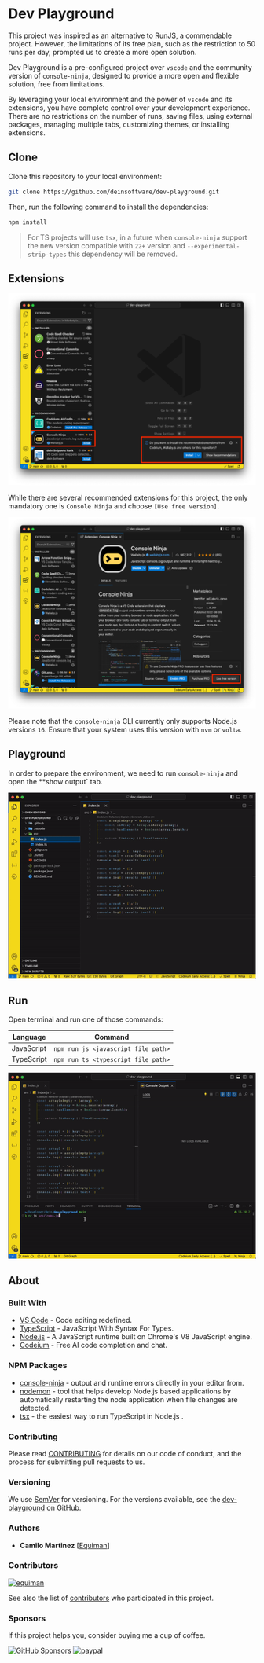 # Dev Playground

This project was inspired as an alternative to [RunJS](https://runjs.app/), a commendable project. However, the limitations of its free plan, such as the restriction to 50 runs per day, prompted us to create a more open solution.

Dev Playground is a pre-configured project over `vscode` and the community version of `console-ninja`, designed to provide a more open and flexible solution, free from limitations.

By leveraging your local environment and the power of `vscode` and its extensions, you have complete control over your development experience. There are no restrictions on the number of runs, saving files, using external packages, managing multiple tabs, customizing themes, or installing extensions.

## Clone

Clone this repository to your local environment:

```bash
git clone https://github.com/deinsoftware/dev-playground.git
```

Then, run the following command to install the dependencies:

```bash
npm install
```

> For TS projects will use `tsx`, in a future when `console-ninja` support the new version compatible with `22+` version and `--experimental-strip-types` this dependency will be removed.

## Extensions

![recommended](.github/assets/extensions.png)

While there are several recommended extensions for this project, the only mandatory one is `Console Ninja` and choose `[Use free version]`.

![console-ninja-free](.github/assets/console-ninja-free.png)

Please note that the `console-ninja` CLI currently only supports Node.js versions `16`. Ensure that your system uses this version with `nvm` or `volta`.

## Playground

In order to prepare the environment, we need to run `console-ninja` and open the **show output` tab.

![show-output](.github/assets/show-output.gif)

## Run

Open terminal and run one of those commands:

| Language   | Command                             |
| ---------- | ----------------------------------- |
| JavaScript | `npm run js <javascript file path>` |
| TypeScript | `npm run ts <typescript file path>` |

![run-js](.github/assets/run-js.gif)

## About

### Built With

- [VS Code](https://code.visualstudio.com/) - Code editing redefined.
- [TypeScript](https://www.typescriptlang.org) - JavaScript With Syntax For Types.
- [Node.js](https://nodejs.org/) - A JavaScript runtime built on Chrome's V8 JavaScript engine.
- [Codeium](https://codeium.com/) - Free AI code completion and chat.

### NPM Packages

- [console-ninja](https://www.npmjs.com/package/console-ninja) - output and runtime errors directly in your editor from.
- [nodemon](https://www.npmjs.com/package/nodemon) - tool that helps develop Node.js based applications by automatically restarting the node application when file changes are detected.
- [tsx](https://www.npmjs.com/package/tsx) - the easiest way to run TypeScript in Node.js
.

### Contributing

Please read [CONTRIBUTING](CONTRIBUTING.md) for details on our code of conduct, and the process for submitting pull requests to us.

### Versioning

We use [SemVer](http://semver.org/) for versioning. For the versions available, see the [dev-playground](https://github.com/deinsoftware/dev-playground/tags) on GitHub.

### Authors

- **Camilo Martinez** [[Equiman](http://github.com/equiman)]

### Contributors

[![equiman](https://avatars.githubusercontent.com/u/933393?s=60&v=4)](https://github.com/equiman)

See also the list of [contributors](https://github.com/deinsoftware/dev-playground/contributors) who participated in this project.

### Sponsors

If this project helps you, consider buying me a cup of coffee.

[![GitHub Sponsors](https://img.shields.io/badge/-GitHub%20Sponsors-gray?style=flat&labelColor=171515&logo=github&logoColor=white&link=https://github.com/sponsors/deinsoftware)](https://github.com/sponsors/deinsoftware)
[![paypal](https://img.shields.io/badge/-PayPal-gray?style=flat&labelColor=00457C&logo=paypal&logoColor=white&link=https://paypal.me/equiman/3)](https://paypal.me/equiman/3)
